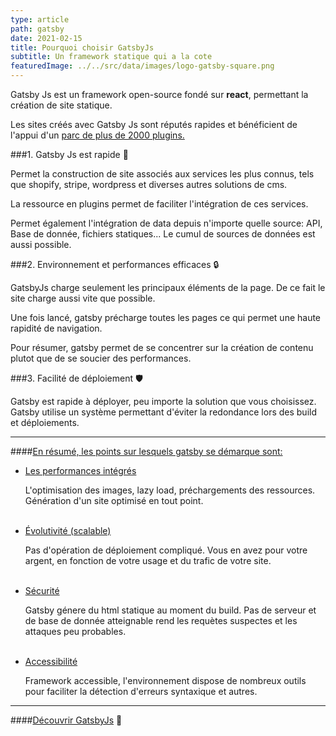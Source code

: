 ```yaml
---
type: article
path: gatsby
date: 2021-02-15
title: Pourquoi choisir GatsbyJs
subtitle: Un framework statique qui a la cote
featuredImage: ../../src/data/images/logo-gatsby-square.png
---
```


Gatsby Js est un framework open-source fondé sur **react**, permettant la création de site statique.

Les sites créés avec Gatsby Js sont réputés rapides et bénéficient de l'appui d'un [parc de plus de 2000 plugins.](https://www.gatsbyjs.com/plugins)

###1. Gatsby Js est rapide 🚀

Permet la construction de site associés aux services les plus connus, tels que shopify, stripe, wordpress et diverses autres solutions de cms.

La ressource en plugins permet de faciliter l'intégration de ces services.

Permet également l'intégration de data depuis n'importe quelle source: API, Base de donnée, fichiers statiques...
Le cumul de sources de données est aussi possible.

###2. Environnement et performances efficaces 🔒

GatsbyJs charge seulement les principaux éléments de la page. De ce fait le site charge aussi vite que possible.

Une fois lancé, gatsby précharge toutes les pages ce qui permet une haute rapidité de navigation.

Pour résumer, gatsby permet de se concentrer sur la création de contenu plutot que de se soucier des performances.

###3. Facilité de déploiement 🛡️

Gatsby est rapide à déployer, peu importe la solution que vous choisissez.
Gatsby utilise un système permettant d'éviter la redondance lors des build et déploiements.

---

####<u>En résumé, les points sur lesquels gatsby se démarque sont:</u>

- <u>Les performances intégrés</u>

  L'optimisation des images, lazy load, préchargements des ressources. Génération d'un site optimisé en tout point.
  <br></br>

- <u>Évolutivité (scalable)</u>

  Pas d'opération de déploiement compliqué. Vous en avez pour votre argent, en fonction de votre usage et du trafic de votre site.
  <br></br>

- <u>Sécurité</u>

  Gatsby génere du html statique au moment du build. Pas de serveur et de base de donnée atteignable rend les requètes suspectes et les attaques peu probables.
  <br></br>

- <u>Accessibilité</u>

  Framework accessible, l'environnement dispose de nombreux outils pour faciliter la détection d'erreurs syntaxique et autres.

---

####[Découvrir GatsbyJs](https://www.gatsbyjs.com/) 🔗
